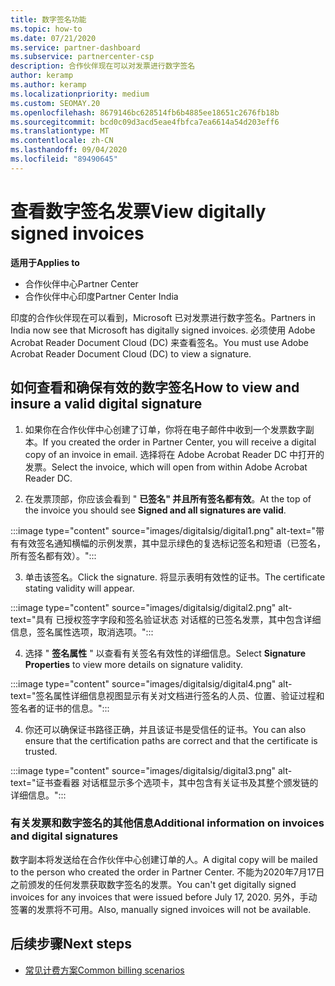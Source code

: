 ```yaml
---
title: 数字签名功能
ms.topic: how-to
ms.date: 07/21/2020
ms.service: partner-dashboard
ms.subservice: partnercenter-csp
description: 合作伙伴现在可以对发票进行数字签名
author: keramp
ms.author: keramp
ms.localizationpriority: medium
ms.custom: SEOMAY.20
ms.openlocfilehash: 8679146bc628514fb6b4885ee18651c2676fb18b
ms.sourcegitcommit: bcd0c09d3acd5eae4fbfca7ea6614a54d203eff6
ms.translationtype: MT
ms.contentlocale: zh-CN
ms.lasthandoff: 09/04/2020
ms.locfileid: "89490645"
---
```

# <a name="view-digitally-signed-invoices"></a><span data-ttu-id="995ce-103">查看数字签名发票</span><span class="sxs-lookup"><span data-stu-id="995ce-103">View digitally signed invoices</span></span>

<span data-ttu-id="995ce-104">**适用于**</span><span class="sxs-lookup"><span data-stu-id="995ce-104">**Applies to**</span></span>

- <span data-ttu-id="995ce-105">合作伙伴中心</span><span class="sxs-lookup"><span data-stu-id="995ce-105">Partner Center</span></span>
- <span data-ttu-id="995ce-106">合作伙伴中心印度</span><span class="sxs-lookup"><span data-stu-id="995ce-106">Partner Center India</span></span>


<span data-ttu-id="995ce-107">印度的合作伙伴现在可以看到，Microsoft 已对发票进行数字签名。</span><span class="sxs-lookup"><span data-stu-id="995ce-107">Partners in India now see that Microsoft has digitally signed invoices.</span></span> <span data-ttu-id="995ce-108">必须使用 Adobe Acrobat Reader Document Cloud (DC) 来查看签名。</span><span class="sxs-lookup"><span data-stu-id="995ce-108">You must use Adobe Acrobat Reader Document Cloud (DC) to view a signature.</span></span>

## <a name="how-to-view-and-insure-a-valid-digital-signature"></a><span data-ttu-id="995ce-109">如何查看和确保有效的数字签名</span><span class="sxs-lookup"><span data-stu-id="995ce-109">How to view and insure a valid digital signature</span></span>


1. <span data-ttu-id="995ce-110">如果你在合作伙伴中心创建了订单，你将在电子邮件中收到一个发票数字副本。</span><span class="sxs-lookup"><span data-stu-id="995ce-110">If you created the order in Partner Center, you will receive a digital copy of an invoice in email.</span></span> <span data-ttu-id="995ce-111">选择将在 Adobe Acrobat Reader DC 中打开的发票。</span><span class="sxs-lookup"><span data-stu-id="995ce-111">Select the invoice, which will open from within Adobe Acrobat Reader DC.</span></span>


2. <span data-ttu-id="995ce-112">在发票顶部，你应该会看到 " **已签名" 并且所有签名都有效**。</span><span class="sxs-lookup"><span data-stu-id="995ce-112">At the top of the invoice you should see **Signed and all signatures are valid**.</span></span>
 
 :::image type="content" source="images/digitalsig/digital1.png" alt-text="带有有效签名通知横幅的示例发票，其中显示绿色的复选标记签名和短语（已签名，所有签名都有效）。":::

3. <span data-ttu-id="995ce-114">单击该签名。</span><span class="sxs-lookup"><span data-stu-id="995ce-114">Click the signature.</span></span> <span data-ttu-id="995ce-115">将显示表明有效性的证书。</span><span class="sxs-lookup"><span data-stu-id="995ce-115">The certificate stating validity will appear.</span></span>

:::image type="content" source="images/digitalsig/digital2.png" alt-text="具有 已授权签字字段和签名验证状态 对话框的已签名发票，其中包含详细信息，签名属性选项，取消选项。"::: 

4. <span data-ttu-id="995ce-117">选择 " **签名属性** " 以查看有关签名有效性的详细信息。</span><span class="sxs-lookup"><span data-stu-id="995ce-117">Select **Signature Properties** to view more details on signature validity.</span></span>

:::image type="content" source="images/digitalsig/digital4.png" alt-text="签名属性详细信息视图显示有关对文档进行签名的人员、位置、验证过程和签名者的证书的信息。"::: 

4. <span data-ttu-id="995ce-119">你还可以确保证书路径正确，并且该证书是受信任的证书。</span><span class="sxs-lookup"><span data-stu-id="995ce-119">You can also ensure that the certification paths are correct and that the certificate is trusted.</span></span>

 :::image type="content" source="images/digitalsig/digital3.png" alt-text="证书查看器 对话框显示多个选项卡，其中包含有关证书及其整个颁发链的详细信息。":::

### <a name="additional-information-on-invoices-and-digital-signatures"></a><span data-ttu-id="995ce-121">有关发票和数字签名的其他信息</span><span class="sxs-lookup"><span data-stu-id="995ce-121">Additional information on invoices and digital signatures</span></span>

<span data-ttu-id="995ce-122">数字副本将发送给在合作伙伴中心创建订单的人。</span><span class="sxs-lookup"><span data-stu-id="995ce-122">A digital copy will be mailed to the person who created the order in Partner Center.</span></span> <span data-ttu-id="995ce-123">不能为2020年7月17日之前颁发的任何发票获取数字签名的发票。</span><span class="sxs-lookup"><span data-stu-id="995ce-123">You can't get digitally signed invoices for any invoices that were issued before July 17, 2020.</span></span> <span data-ttu-id="995ce-124">另外，手动签署的发票将不可用。</span><span class="sxs-lookup"><span data-stu-id="995ce-124">Also, manually signed invoices will not be available.</span></span>

## <a name="next-steps"></a><span data-ttu-id="995ce-125">后续步骤</span><span class="sxs-lookup"><span data-stu-id="995ce-125">Next steps</span></span>

- [<span data-ttu-id="995ce-126">常见计费方案</span><span class="sxs-lookup"><span data-stu-id="995ce-126">Common billing scenarios</span></span>](common-billing-scenarios.md)
